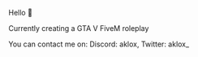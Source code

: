 Hello 👀

Currently creating a GTA V FiveM roleplay

You can contact me on:
Discord: aklox, Twitter: aklox_
